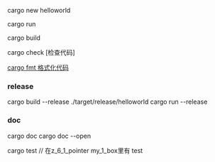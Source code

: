 cargo new helloworld

cargo run

cargo build

cargo check [检查代码]

[cargo fmt 格式化代码](https://github.com/rust-lang/rustfmt)


### release
cargo build --release
./target/release/helloworld 
cargo run --release


### doc
cargo doc
cargo doc --open

cargo test // 在z_6_1_pointer my_1_box里有 test